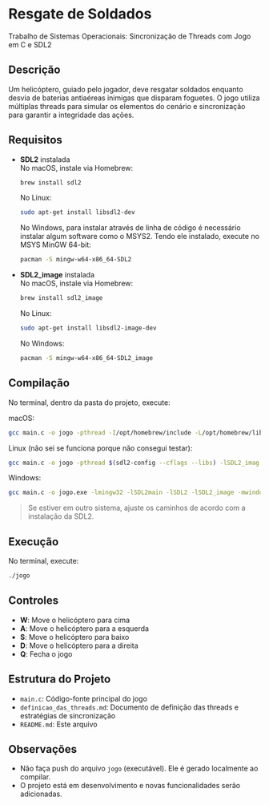 # Resgate de Soldados

Trabalho de Sistemas Operacionais: Sincronização de Threads com Jogo em C e SDL2

## Descrição

Um helicóptero, guiado pelo jogador, deve resgatar soldados enquanto desvia de baterias antiaéreas inimigas que disparam foguetes. O jogo utiliza múltiplas threads para simular os elementos do cenário e sincronização para garantir a integridade das ações.

## Requisitos

- **SDL2** instalada  
  No macOS, instale via Homebrew:

  ```bash
  brew install sdl2
  ```

  No Linux:

  ```bash
  sudo apt-get install libsdl2-dev
  ```

  No Windows, para instalar através de linha de código é necessário instalar algum software como o MSYS2. Tendo ele instalado, execute no MSYS MinGW 64-bit:

  ```bash
  pacman -S mingw-w64-x86_64-SDL2
  ```

- **SDL2_image** instalada  
  No macOS, instale via Homebrew:

  ```bash
  brew install sdl2_image
  ```

  No Linux:

  ```bash
  sudo apt-get install libsdl2-image-dev
  ```

  No Windows:

  ```bash
  pacman -S mingw-w64-x86_64-SDL2_image
  ```

## Compilação

No terminal, dentro da pasta do projeto, execute:

macOS:

```bash
gcc main.c -o jogo -pthread -I/opt/homebrew/include -L/opt/homebrew/lib -lSDL2 -lSDL2_image
```

Linux (não sei se funciona porque não consegui testar):

```bash
gcc main.c -o jogo -pthread $(sdl2-config --cflags --libs) -lSDL2_imag
```

Windows:

```bash
gcc main.c -o jogo.exe -lmingw32 -lSDL2main -lSDL2 -lSDL2_image -mwindows -pthread
```

> Se estiver em outro sistema, ajuste os caminhos de acordo com a instalação da SDL2.

## Execução

No terminal, execute:

```bash
./jogo
```

## Controles

- **W**: Move o helicóptero para cima
- **A**: Move o helicóptero para a esquerda
- **S**: Move o helicóptero para baixo
- **D**: Move o helicóptero para a direita
- **Q**: Fecha o jogo

## Estrutura do Projeto

- `main.c`: Código-fonte principal do jogo
- `definicao_das_threads.md`: Documento de definição das threads e estratégias de sincronização
- `README.md`: Este arquivo

## Observações

- Não faça push do arquivo `jogo` (executável). Ele é gerado localmente ao compilar.
- O projeto está em desenvolvimento e novas funcionalidades serão adicionadas.
